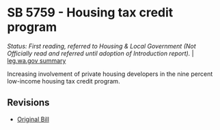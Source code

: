 # SB 5759 - Housing tax credit program
*Status: First reading, referred to Housing & Local Government (Not Officially read and referred until adoption of Introduction report).* | [leg.wa.gov summary](https://app.leg.wa.gov/billsummary?BillNumber=5759&Year=2021)

Increasing involvement of private housing developers in the nine percent low-income housing tax credit program.

## Revisions
* [Original Bill](1/)